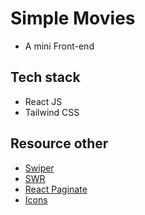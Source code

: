# Simple Movies

- A mini Front-end

## Tech stack

- React JS
- Tailwind CSS

## Resource other

- [Swiper](https://swiperjs.com/react)
- [SWR](https://swr.vercel.app/fr-FR/docs/getting-started)
- [React Paginate](https://github.com/AdeleD/react-paginate)
- [Icons](https://heroicons.com/)
